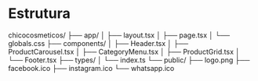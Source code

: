 # Estrutura
chicocosmeticos/
├── app/
│   ├── layout.tsx
│   ├── page.tsx
│   └── globals.css
├── components/
│   ├── Header.tsx
│   ├── ProductCarousel.tsx
│   ├── CategoryMenu.tsx
│   ├── ProductGrid.tsx
│   └── Footer.tsx
├── types/
│   └── index.ts
└── public/
    ├── logo.png
    ├── facebook.ico
    ├── instagram.ico
    └── whatsapp.ico
